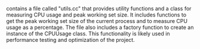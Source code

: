 contains a file called "utils.cc" that provides utility functions and a class for measuring CPU usage and peak working set size. It includes functions to get the peak working set size of the current process and to measure CPU usage as a percentage. The file also includes a factory function to create an instance of the CPUUsage class. This functionality is likely used in performance testing and optimization of the project.